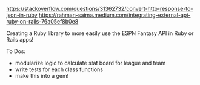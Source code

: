 https://stackoverflow.com/questions/31362732/convert-http-response-to-json-in-ruby
https://rahman-saima.medium.com/integrating-external-api-ruby-on-rails-76a05ef8b0e8

Creating a Ruby library to more easily use the ESPN Fantasy API in Ruby or Rails apps!

To Dos:
- modularize logic to calculate stat board for league and team
- write tests for each class functions
- make this into a gem!
